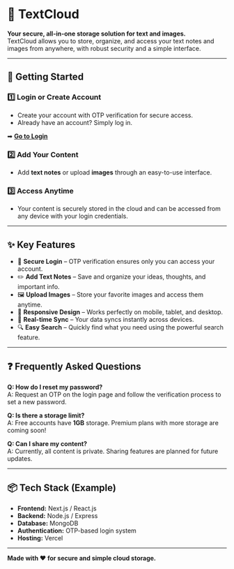 # 📂 TextCloud

**Your secure, all-in-one storage solution for text and images.**  
TextCloud allows you to store, organize, and access your text notes and images from anywhere, with robust security and a simple interface.

---

## 🚀 Getting Started

### 1️⃣ Login or Create Account
- Create your account with OTP verification for secure access.
- Already have an account? Simply log in.

➡ **[Go to Login](#)**

### 2️⃣ Add Your Content
- Add **text notes** or upload **images** through an easy-to-use interface.

### 3️⃣ Access Anytime
- Your content is securely stored in the cloud and can be accessed from any device with your login credentials.

---

## ✨ Key Features

- 🔐 **Secure Login** – OTP verification ensures only you can access your account.  
- ✏️ **Add Text Notes** – Save and organize your ideas, thoughts, and important info.  
- 🖼️ **Upload Images** – Store your favorite images and access them anytime.  
- 📱 **Responsive Design** – Works perfectly on mobile, tablet, and desktop.  
- 🔄 **Real-time Sync** – Your data syncs instantly across devices.  
- 🔍 **Easy Search** – Quickly find what you need using the powerful search feature.  

---

## ❓ Frequently Asked Questions

**Q: How do I reset my password?**  
A: Request an OTP on the login page and follow the verification process to set a new password.

**Q: Is there a storage limit?**  
A: Free accounts have **1GB** storage. Premium plans with more storage are coming soon!

**Q: Can I share my content?**  
A: Currently, all content is private. Sharing features are planned for future updates.

---

## 📦 Tech Stack (Example)
- **Frontend:** Next.js / React.js  
- **Backend:** Node.js / Express  
- **Database:** MongoDB  
- **Authentication:** OTP-based login system  
- **Hosting:** Vercel  

---



**Made with ❤️ for secure and simple cloud storage.**
